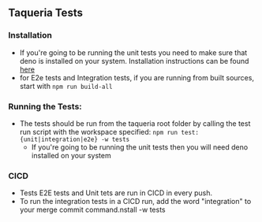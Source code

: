 ## Taqueria Tests

### Installation

- If you're going to be running the unit tests you need to make sure that deno is installed on your system. Installation instructions can be found [here](https://deno.land/manual@v1.18.2/getting_started/installation)
- for E2e tests and Integration tests, if you are running from built sources, start with `npm run build-all`

### Running the Tests:
- The tests should be run from the taqueria root folder by calling the test run script with the workspace specified: `npm run test:{unit|integration|e2e} -w tests`
    - If you're going to be running the unit tests then you will need deno installed on your system

### CICD
- Tests E2E tests and Unit tets are run in CICD in every push. 
- To run the integration tests in a CICD run, add the word "integration" to your merge commit command.nstall -w tests
```
